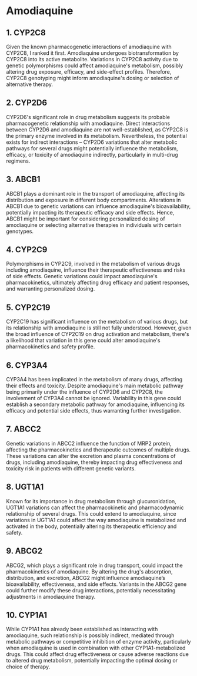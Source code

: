# Amodiaquine

## 1. CYP2C8
Given the known pharmacogenetic interactions of amodiaquine with CYP2C8, I ranked it first. Amodiaquine undergoes biotransformation by CYP2C8 into its active metabolite. Variations in CYP2C8 activity due to genetic polymorphisms could affect amodiaquine's metabolism, possibly altering drug exposure, efficacy, and side-effect profiles. Therefore, CYP2C8 genotyping might inform amodiaquine's dosing or selection of alternative therapy.

## 2. CYP2D6
CYP2D6's significant role in drug metabolism suggests its probable pharmacogenetic relationship with amodiaquine. Direct interactions between CYP2D6 and amodiaquine are not well-established, as CYP2C8 is the primary enzyme involved in its metabolism. Nevertheless, the potential exists for indirect interactions – CYP2D6 variations that alter metabolic pathways for several drugs might potentially influence the metabolism, efficacy, or toxicity of amodiaquine indirectly, particularly in multi-drug regimens.

## 3. ABCB1
ABCB1 plays a dominant role in the transport of amodiaquine, affecting its distribution and exposure in different body compartments. Alterations in ABCB1 due to genetic variations can influence amodiaquine's bioavailability, potentially impacting its therapeutic efficacy and side effects. Hence, ABCB1 might be important for considering personalized dosing of amodiaquine or selecting alternative therapies in individuals with certain genotypes.

## 4. CYP2C9
Polymorphisms in CYP2C9, involved in the metabolism of various drugs including amodiaquine, influence their therapeutic effectiveness and risks of side effects. Genetic variations could impact amodiaquine's pharmacokinetics, ultimately affecting drug efficacy and patient responses, and warranting personalized dosing.

## 5. CYP2C19
CYP2C19 has significant influence on the metabolism of various drugs, but its relationship with amodiaquine is still not fully understood. However, given the broad influence of CYP2C19 on drug activation and metabolism, there's a likelihood that variation in this gene could alter amodiaquine's pharmacokinetics and safety profile.

## 6. CYP3A4
CYP3A4 has been implicated in the metabolism of many drugs, affecting their effects and toxicity. Despite amodiaquine's main metabolic pathway being primarily under the influence of CYP2D6 and CYP2C8, the involvement of CYP3A4 cannot be ignored. Variability in this gene could establish a secondary metabolic pathway for amodiaquine, influencing its efficacy and potential side effects, thus warranting further investigation.

## 7. ABCC2
Genetic variations in ABCC2 influence the function of MRP2 protein, affecting the pharmacokinetics and therapeutic outcomes of multiple drugs. These variations can alter the excretion and plasma concentrations of drugs, including amodiaquine, thereby impacting drug effectiveness and toxicity risk in patients with different genetic variants.

## 8. UGT1A1
Known for its importance in drug metabolism through glucuronidation, UGT1A1 variations can affect the pharmacokinetic and pharmacodynamic relationship of several drugs. This could extend to amodiaquine, since variations in UGT1A1 could affect the way amodiaquine is metabolized and activated in the body, potentially altering its therapeutic efficiency and safety.

## 9. ABCG2
ABCG2, which plays a significant role in drug transport, could impact the pharmacokinetics of amodiaquine. By altering the drug's absorption, distribution, and excretion, ABCG2 might influence amodiaquine’s bioavailability, effectiveness, and side effects. Variants in the ABCG2 gene could further modify these drug interactions, potentially necessitating adjustments in amodiaquine therapy.

## 10. CYP1A1
While CYP1A1 has already been established as interacting with amodiaquine, such relationship is possibly indirect, mediated through metabolic pathways or competitive inhibition of enzyme activity, particularly when amodiaquine is used in combination with other CYP1A1-metabolized drugs. This could affect drug effectiveness or cause adverse reactions due to altered drug metabolism, potentially impacting the optimal dosing or choice of therapy.

